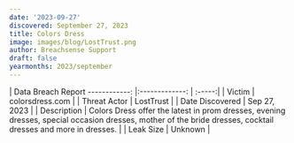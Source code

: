 ```yaml
---
date: '2023-09-27'
discovered: September 27, 2023
title: Colors Dress
image: images/blog/LostTrust.png
author: Breachsense Support
draft: false
yearmonths: 2023/september
---
```



| Data Breach Report
------------:     |:-------------:    | :-----:|
| Victim      | colorsdress.com      | 
| Threat Actor      | LostTrust      | 
| Date Discovered      | Sep 27, 2023      | 
| Description      | Colors Dress offer the latest in prom dresses, evening dresses, special occasion dresses, mother of the bride dresses, cocktail dresses and more in dresses.      | 
| Leak Size      | Unknown      | 


